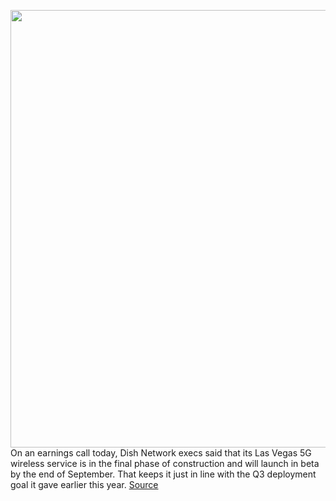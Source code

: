 <img src='https://cdn.vox-cdn.com/thumbor/PXdEvZvt_2FHegv3zj8nP-f7cH0=/0x0:2040x1360/1200x800/filters:focal(857x517:1183x843)/cdn.vox-cdn.com/uploads/chorus_image/image/69700581/acastro_200804_1777_dish_0001.0.0.jpg' width='700px' /><br/>
On an earnings call today, Dish Network execs said that its Las Vegas 5G wireless service is in the final phase of construction and will launch in beta by the end of September. That keeps it just in line with the Q3 deployment goal it gave earlier this year.
<a href='https://www.theverge.com/2021/8/9/22617029/dish-network-5g-las-vegas-wireless-service-beta'> Source <a/>